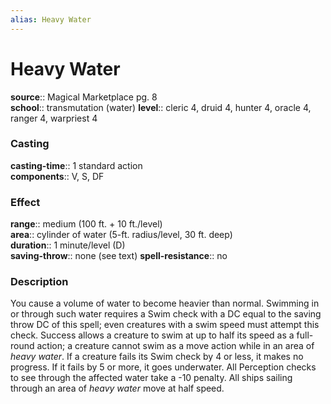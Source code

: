 ```yaml
---
alias: Heavy Water
---
```


# Heavy Water 

**source**:: Magical Marketplace pg. 8  
**school**:: transmutation (water)
**level**:: cleric 4, druid 4, hunter 4, oracle 4, ranger 4, warpriest 4

### Casting 

**casting-time**:: 1 standard action  
**components**:: V, S, DF

### Effect 

**range**:: medium (100 ft. + 10 ft./level)  
**area**:: cylinder of water (5-ft. radius/level, 30 ft. deep)  
**duration**:: 1 minute/level (D)  
**saving-throw**:: none (see text)
**spell-resistance**:: no

### Description 

You cause a volume of water to become heavier than normal. Swimming in or through such water requires a Swim check with a DC equal to the saving throw DC of this spell; even creatures with a swim speed must attempt this check. Success allows a creature to swim at up to half its speed as a full-round action; a creature cannot swim as a move action while in an area of *heavy water*. If a creature fails its Swim check by 4 or less, it makes no progress. If it fails by 5 or more, it goes underwater. All Perception checks to see through the affected water take a -10 penalty. All ships sailing through an area of *heavy water* move at half speed.
